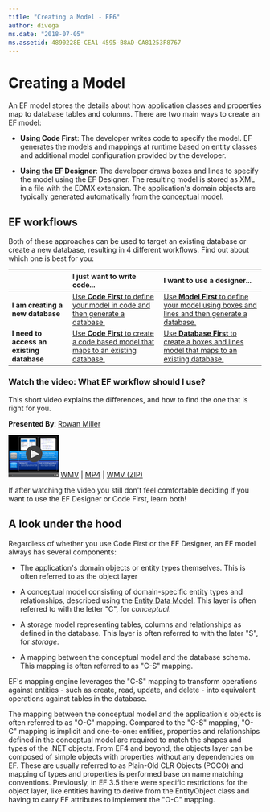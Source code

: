 ```yaml
---
title: "Creating a Model - EF6"
author: divega
ms.date: "2018-07-05"
ms.assetid: 4890228E-CEA1-4595-B8AD-CA81253F8767
---
```

# Creating a Model

An EF model stores the details about how application classes and properties map to database tables and columns. There are two main ways to create an EF model:

- **Using Code First**: The developer writes code to specify the model. EF generates the models and mappings at runtime based on entity classes and additional model configuration provided by the developer.

- **Using the EF Designer**: The developer draws boxes and lines to specify the model using the EF Designer. The resulting model is stored as XML in a file with the EDMX extension. The application's domain objects are typically generated automatically from the conceptual model.

## EF workflows

Both of these approaches can be used to target an existing database or create a new database, resulting in 4 different workflows.
Find out about which one is best for you:  

|                                           | I just want to write code...                                                                                                                   | I want to use a designer...                                                                                                                        |
|:------------------------------------------|:-----------------------------------------------------------------------------------------------------------------------------------------------|:---------------------------------------------------------------------------------------------------------------------------------------------------|
| **I am creating a new database**          | [Use **Code First** to define your model in code and then generate a database.](~/ef6/modeling/code-first/workflows/new-database.md)           | [Use **Model First** to define your model using boxes and lines and then generate a database.](~/ef6/modeling/designer/workflows/model-first.md)   |
| **I need to access an existing database** | [Use **Code First** to create a code based model that maps to an existing database.](~/ef6/modeling/code-first/workflows/existing-database.md) | [Use **Database First** to create a boxes and lines model that maps to an existing database.](~/ef6/modeling/designer/workflows/database-first.md) |

### Watch the video: What EF workflow should I use?

This short video explains the differences, and how to find the one that is right for you.

**Presented By**: [Rowan Miller](http://romiller.com/)

![Which Workflow Thumb](../media/whichworkflow-thumb.png)
 [WMV](http://download.microsoft.com/download/8/F/8/8F81F4CD-3678-4229-8D79-0C63FFA3C595/HDI_ITPro_Technet_winvideo_ChoseYourWorkflow.wmv) | [MP4](http://download.microsoft.com/download/8/F/8/8F81F4CD-3678-4229-8D79-0C63FFA3C595/HDI_ITPro_Technet_mp4video_ChoseYourWorkflow.m4v) | [WMV (ZIP)](http://download.microsoft.com/download/8/F/8/8F81F4CD-3678-4229-8D79-0C63FFA3C595/HDI_ITPro_Technet_winvideo_ChoseYourWorkflow.zip)

If after watching the video you still don't feel comfortable deciding if you want to use the EF Designer or Code First, learn both!

## A look under the hood

Regardless of whether you use Code First or the EF Designer, an EF model always has several components:

- The application's domain objects or entity types themselves. This is often referred to as the object layer

- A conceptual model consisting of domain-specific entity types and relationships, described using the [Entity Data Model](~/ef6/resources/glossary.md#entity-data-model). This layer is often referred to with the letter "C", for _conceptual_.

- A storage model representing tables, columns and relationships as defined in the database. This layer is often referred to with the later "S", for _storage_.  

- A mapping between the conceptual model and the database schema. This mapping is often referred to as "C-S" mapping.

EF's mapping engine leverages the "C-S" mapping to transform operations against entities - such as create, read, update, and delete - into equivalent operations against tables in the database.

The mapping between the conceptual model and the application's objects is often referred to as "O-C" mapping. Compared to the "C-S" mapping, "O-C" mapping is implicit and one-to-one: entities, properties and relationships defined in the conceptual model are required to match the shapes and types of the .NET objects. From EF4 and beyond, the objects layer can be composed of simple objects with properties without any dependencies on EF. These are usually referred to as Plain-Old CLR Objects (POCO) and mapping of types and properties is performed base on name matching conventions. Previously, in EF 3.5 there were specific restrictions for the object layer, like entities having to derive from the EntityObject class and having to carry EF attributes to implement the "O-C" mapping.
